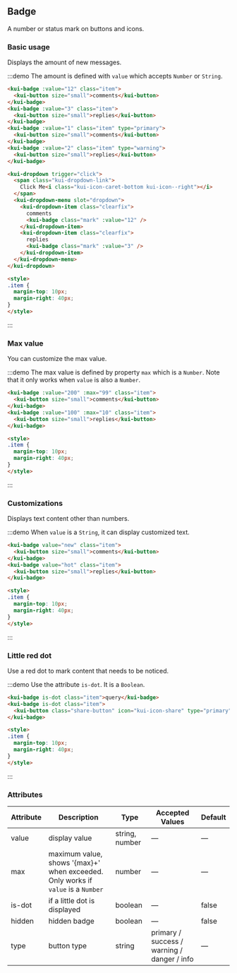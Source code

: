 ## Badge

A number or status mark on buttons and icons.

### Basic usage

Displays the amount of new messages.

:::demo The amount is defined with `value` which accepts `Number` or `String`.

```html
<kui-badge :value="12" class="item">
  <kui-button size="small">comments</kui-button>
</kui-badge>
<kui-badge :value="3" class="item">
  <kui-button size="small">replies</kui-button>
</kui-badge>
<kui-badge :value="1" class="item" type="primary">
  <kui-button size="small">comments</kui-button>
</kui-badge>
<kui-badge :value="2" class="item" type="warning">
  <kui-button size="small">replies</kui-button>
</kui-badge>

<kui-dropdown trigger="click">
  <span class="kui-dropdown-link">
    Click Me<i class="kui-icon-caret-bottom kui-icon--right"></i>
  </span>
  <kui-dropdown-menu slot="dropdown">
    <kui-dropdown-item class="clearfix">
      comments
      <kui-badge class="mark" :value="12" />
    </kui-dropdown-item>
    <kui-dropdown-item class="clearfix">
      replies
      <kui-badge class="mark" :value="3" />
    </kui-dropdown-item>
  </kui-dropdown-menu>
</kui-dropdown>

<style>
.item {
  margin-top: 10px;
  margin-right: 40px;
}
</style>
```
:::

### Max value

You can customize the max value.

:::demo The max value is defined by property `max` which is a `Number`. Note that it only works when `value` is also a `Number`.

```html
<kui-badge :value="200" :max="99" class="item">
  <kui-button size="small">comments</kui-button>
</kui-badge>
<kui-badge :value="100" :max="10" class="item">
  <kui-button size="small">replies</kui-button>
</kui-badge>

<style>
.item {
  margin-top: 10px;
  margin-right: 40px;
}
</style>
```
:::

### Customizations

Displays text content other than numbers.

:::demo When `value` is a `String`, it can display customized text.

```html
<kui-badge value="new" class="item">
  <kui-button size="small">comments</kui-button>
</kui-badge>
<kui-badge value="hot" class="item">
  <kui-button size="small">replies</kui-button>
</kui-badge>

<style>
.item {
  margin-top: 10px;
  margin-right: 40px;
}
</style>
```
:::

### Little red dot

Use a red dot to mark content that needs to be noticed.

:::demo Use the attribute `is-dot`. It is a `Boolean`.

```html
<kui-badge is-dot class="item">query</kui-badge>
<kui-badge is-dot class="item">
  <kui-button class="share-button" icon="kui-icon-share" type="primary"></kui-button>
</kui-badge>

<style>
.item {
  margin-top: 10px;
  margin-right: 40px;
}
</style>
```
:::

### Attributes
| Attribute     | Description     | Type            | Accepted Values       | Default |
|-------------  |---------------- |---------------- |---------------------- |-------- |
| value         | display value   | string, number  |          —            |    —    |
| max           |  maximum value, shows '{max}+' when exceeded. Only works if `value` is a `Number`   | number  |         —              |     —    |
| is-dot        | if a little dot is displayed | boolean   |    —           |  false  |
| hidden        | hidden badge    | boolean         |          —            |  false  |
| type          | button type     | string          | primary / success / warning / danger / info |   —  |
